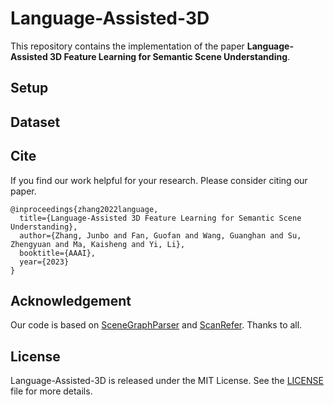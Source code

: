 # Language-Assisted-3D

This repository contains the implementation of the paper **Language-Assisted 3D Feature Learning for Semantic Scene Understanding**.

## Setup

## Dataset

## Cite

If you find our work helpful for your research. Please consider citing our paper.

```
@inproceedings{zhang2022language,
  title={Language-Assisted 3D Feature Learning for Semantic Scene Understanding},
  author={Zhang, Junbo and Fan, Guofan and Wang, Guanghan and Su, Zhengyuan and Ma, Kaisheng and Yi, Li},
  booktitle={AAAI},
  year={2023}
}
```

## Acknowledgement

Our code is based on [SceneGraphParser](https://github.com/vacancy/SceneGraphParser) and [ScanRefer](https://github.com/daveredrum/ScanRefer). Thanks to all.

## License

Language-Assisted-3D is released under the MIT License. See the [LICENSE](./LICENSE) file for more details.
